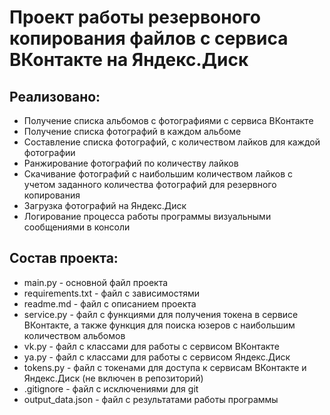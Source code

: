 # Проект работы резервоного копирования файлов с сервиса ВКонтакте на Яндекс.Диск

## Реализовано:
- Получение списка альбомов с фотографиями с сервиса ВКонтакте
- Получение списка фотографий в каждом альбоме
- Составление списка фотографий, с количеством лайков для каждой фотографии
- Ранжирование фотографий по количеству лайков
- Скачивание фотографий с наибольшим количеством лайков с учетом заданного количества фотографий для резервного копирования
- Загрузка фотографий на Яндекс.Диск
- Логирование процесса работы программы визуальными сообщениями в консоли

## Состав проекта:
- main.py - основной файл проекта
- requirements.txt - файл с зависимостями
- readme.md - файл с описанием проекта
- service.py - файл с функциями для получения токена в сервисе ВКонтакте, а также функция для поиска юзеров с наибольшим количеством альбомов
- vk.py - файл с классами для работы с сервисом ВКонтакте
- ya.py - файл с классами для работы с сервисом Яндекс.Диск
- tokens.py - файл с токенами для доступа к сервисам ВКонтакте и Яндекс.Диск (не включен в репозиторий)
- .gitignore - файл с исключениями для git
- output_data.json - файл с результатами работы программы
